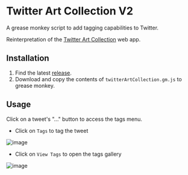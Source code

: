 # Twitter Art Collection V2 

A grease monkey script to add tagging capabilities to Twitter.

Reinterpretation of the [Twitter Art Collection](https://github.com/poohcom1/twitter-art-collection) web app.

## Installation

1. Find the latest [release](https://github.com/poohcom1/twitter-art-collection-v2/releases).
2. Download and copy the contents of `twitterArtCollection.gm.js` to grease monkey.

## Usage
Click on a tweet's "..." button to access the tags menu.
- Click on `Tags` to tag the tweet

![image](https://github.com/poohcom1/twitter-art-collection-v2/assets/74857873/0d5d338d-f907-484a-807d-ece9da6ca512)

- Click on `View Tags` to open the tags gallery

![image](https://github.com/poohcom1/twitter-art-collection-v2/assets/74857873/f5e1de7b-70cb-4e73-a403-f60e8d1a02c4)
